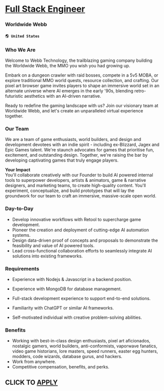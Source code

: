 # [Full Stack Engineer](https://www.remotewlb.com/apply/full-stack-engineer-68430)  
### Worldwide Webb  
#### `🌎 United States`  

### Who We Are

Welcome to Webb Technology, the trailblazing gaming company building the Worldwide Webb, the MMO you wish you had growing up.

Embark on a dungeon crawler with raid bosses, compete in a 5v5 MOBA, or explore traditional MMO world quests, resource collection, and crafting. Our pixel art browser game invites players to shape an immersive world set in an alternate universe where AI emerges in the early '90s, blending retro-futuristic aesthetics with an AI-driven narrative.

Ready to redefine the gaming landscape with us? Join our visionary team at Worldwide Webb, and let's create an unparalleled virtual experience together.

### Our Team

We are a team of game enthusiasts, world builders, and design and development devotees with an indie spirit - including ex-Blizzard, Jagex and Epic Games talent. We're staunch advocates for games that prioritise fun, excitement, and outstanding design. Together, we're raising the bar by developing captivating games that truly engage players.

 **Your Impact**  
You'll collaborate creatively with our Founder to build AI powered internal tools to superpower developers, artists & animators, game & narrative designers, and marketing teams, to create high-quality content. You'll experiment, conceptualize, and build prototypes that will lay the groundwork for our team to craft an immersive, massive-scale open world.

### Day-to-Day

  * Develop innovative workflows with Retool to supercharge game development.
  * Pioneer the creation and deployment of cutting-edge AI automation systems.
  * Design data-driven proof of concepts and proposals to demonstrate the feasibility and value of AI powered tools.
  * Lead cross-functional collaboration efforts to seamlessly integrate AI solutions into existing frameworks.

### Requirements

  * Experience with Nodejs & Javascript in a backend position.

  * Experience with MongoDB for database management.
  * Full-stack development experience to support end-to-end solutions.
  * Familiarity with ChatGPT or similar AI frameworks.
  * Self-motivated individual with creative problem-solving abilities.

### Benefits

  * Working with best-in-class design enthusiasts, pixel art aficionados, nostalgic gamers, world builders, anti-conformists, vaporwave fanatics, video game historians, lore masters, speed runners, easter egg hunters, modders, code wizards, database gurus, and hackers.
  * Work from anywhere.
  * Competitive compensation, benefits, and perks.

  
## CLICK TO [APPLY](https://www.remotewlb.com/apply/full-stack-engineer-68430)

